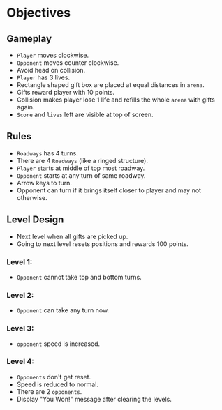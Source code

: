 # Objectives
## Gameplay
- `Player` moves clockwise.
- `Opponent` moves counter clockwise.
- Avoid head on collision.
- `Player` has 3 lives.
- Rectangle shaped gift box are placed at equal distances in `arena`.
- Gifts reward player with 10 points.
- Collision makes player lose 1 life and refills the whole `arena` with gifts again.
- `Score` and `lives` left are visible at top of screen.

## Rules
- `Roadways` has 4 turns.
- There are 4 `Roadways` (like a ringed structure).
- `Player` starts at middle of top most roadway.
- `Opponent` starts at any turn of same roadway.
- Arrow keys to turn.
- Opponent can turn if it brings itself closer to player and may not otherwise.

## Level Design
- Next level when all gifts are picked up.
- Going to next level resets positions and rewards 100 points.

### Level 1:
- `Opponent` cannot take top and bottom turns. 
### Level 2:
- `Opponent` can take any turn now.
### Level 3:
- `opponent` speed is increased.
### Level 4:
- `Opponents` don't get reset.
- Speed is reduced to normal.
- There are 2 `opponents`.
- Display "You Won!" message after clearing the levels.
